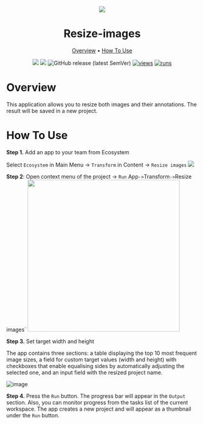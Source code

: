 <div align="center" markdown>


<img src="https://user-images.githubusercontent.com/106374579/183634421-0cb94591-5ea6-4de2-9fd2-fccb72b241d5.png"/>

# Resize-images

<p align="center">
  <a href="#Overview">Overview</a> •
  <a href="#How-To-Use">How To Use</a>
</p>


[![](https://img.shields.io/badge/supervisely-ecosystem-brightgreen)](https://ecosystem.supervise.ly/apps/supervisely-ecosystem/resize-images)
[![](https://img.shields.io/badge/slack-chat-green.svg?logo=slack)](https://supervise.ly/slack)
![GitHub release (latest SemVer)](https://img.shields.io/github/v/release/supervisely-ecosystem/resize-images)
[![views](https://app.supervise.ly/img/badges/views/supervisely-ecosystem/resize-images.png)](https://supervise.ly)
[![runs](https://app.supervise.ly/img/badges/runs/supervisely-ecosystem/resize-images.png)](https://supervise.ly)

</div>

# Overview

This application allows you to resize both images and their annotations. The result will be saved in a new project.

# How To Use

**Step 1.** Add an app to your team from Ecosystem

   Select `Ecosystem` in Main Menu -> `Transform` in Content -> `Resize images`
<img src="https://i.imgur.com/O0uy6v1.png"/>

**Step 2**: Open context menu of the project -> `Run` App` -> `Transform` -> `Resize images` 
<img src="https://i.imgur.com/w5pztbj.png" height="400px"/>

**Step 3.** Set target width and height
   
   The app contains three sections: a table displaying the top 10 most frequent image sizes, a field for custom target values (width and height) with checkboxes that enable equalising sides by automatically adjusting the selected one, and an input field with the resized project name.
   
![image](https://github.com/supervisely-ecosystem/resize-images/assets/78355358/d61a0a74-d807-4ee0-9208-911eefdc9832)

**Step 4.** Press the `Run` button. The progress bar will appear in the `Output` section. Also, you can monitor progress from the tasks list of the current workspace.
   The app creates a new project and will appear as a thumbnail under the `Run` button.
